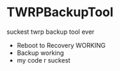 # TWRPBackupTool
suckest twrp backup tool ever
- Reboot to Recovery WORKING
- Backup working
- my code r suckest
